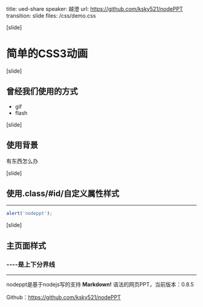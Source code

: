 title: ued-share
speaker: 越澄
url: https://github.com/ksky521/nodePPT
transition: slide
files: /css/demo.css

[slide]

# 简单的CSS3动画

[slide]
<div class="header">
    <h2>曾经我们使用的方式</h2>
</div>
<div class="content">
    <ul>
        <li>gif</li>
        <li>flash</li>
    </ul>
</div>

[slide]

## 使用背景
有东西怎么办

[slide]
## 使用.class/#id/自定义属性样式
----

```javascript
alert('nodeppt');
```

[slide]

## 主页面样式
### ----是上下分界线
----

nodeppt是基于nodejs写的支持 **Markdown!** 语法的网页PPT，当前版本：0.8.5

Github：https://github.com/ksky521/nodePPT
